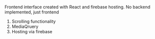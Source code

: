 Frontend interface created with React and firebase hosting.
No backend implemented, just frontend

1. Scrolling functionality
2. MediaQruery
3. Hosting via firebase

